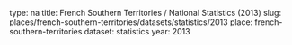 type: na
title: French Southern Territories / National Statistics (2013)
slug: places/french-southern-territories/datasets/statistics/2013
place: french-southern-territories
dataset: statistics
year: 2013
